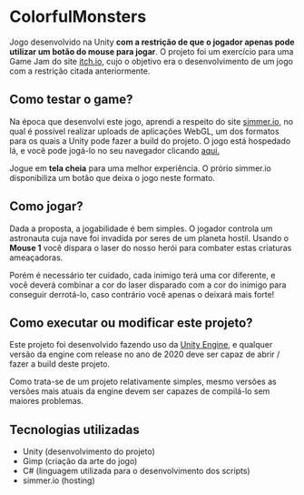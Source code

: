 # ColorfulMonsters
Jogo desenvolvido na Unity **com a restrição de que o jogador apenas pode utilizar um botão do mouse para jogar**. O projeto foi um exercício para uma Game Jam do site [itch.io](https://itch.io/), cujo o objetivo era o desenvolvimento de um jogo com a restrição citada anteriormente.

## Como testar o game?
Na época que desenvolvi este jogo, aprendi a respeito do site [simmer.io](https://simmer.io/), no qual é possível realizar uploads de aplicações WebGL, um dos formatos para os quais a Unity pode fazer a build do projeto. O jogo está hospedado lá, e você pode jogá-lo no seu navegador clicando [aqui.](https://simmer.io/@rhyrms/colorfulmonsters)

Jogue em **tela cheia** para uma melhor experiência. O prório simmer.io disponibiliza um botão que deixa o jogo neste formato.

## Como jogar?
Dada a proposta, a jogabilidade é bem simples. O jogador controla um astronauta cuja nave foi invadida por seres de um planeta hostil. Usando o **Mouse 1** você dispara o laser do nosso herói para combater estas criaturas ameaçadoras.

Porém é necessário ter cuidado, cada inimigo terá uma cor diferente, e você deverá combinar a cor do laser disparado com a cor do inimigo para conseguir derrotá-lo, caso contrário você apenas o deixará mais forte!

## Como executar ou modificar este projeto?
Este projeto foi desenvolvido fazendo uso da [Unity Engine](https://unity.com/), e qualquer versão da engine com release no ano de 2020 deve ser capaz de abrir / fazer a build deste projeto.

Como trata-se de um projeto relativamente simples, mesmo versões as versões mais atuais da engine devem ser capazes de compilá-lo sem maiores problemas.

## Tecnologias utilizadas
* Unity (desenvolvimento do projeto)
* Gimp (criação da arte do jogo)
* C# (linguagem utilizada para o desenvolvimento dos scripts)
* simmer.io (hosting)
